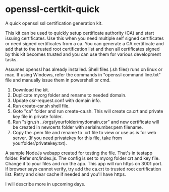 # openssl-certkit-quick
A quick openssl ssl certification generation kit.

This kit can be used to quickly setup certificate authority (CA) and start issuing certificates. Use this when you need multiple self signed certificates or need signed certificates from a ca. You can generate a CA certificate and add that to the trusted root certification list and then all certificates signed by this kit becomes trusted and you can use them for various development tasks.

Assumes openssl has already installed. Shell files (.sh files) runs on linux or mac. If using Windows, refer the commands in "openssl command line.txt" file and manually issue them in powershell or cmd.

1. Download the kit.
2. Duplicate myorg folder and rename to needed domain.
3. Update csr-request.conf with domain info.
4. Run create-csr.sh shell file.
5. Goto "ca" folder and run create-ca.sh. This will create ca.crt and private key file in private folder.
6. Run "sign.sh ../orgs/yourfolder/mydomain.csr" and new certificate will be created in newcerts folder with serialnumber.pem filename.
7. Copy the .pem file and rename to .crt file to view or use as is for web server. (If you need privatekey for this file, take from yourfolder/privatekey.txt).

A sample NodeJs webapp created for testing the file. That's in testapp folder. Refer src/index.js. The config is set to myorg folder crt and key file. Change it to your files and run the app. This app will run https on 3001 port. If browser says cannot verify, try add the ca.crt to trusted root certification list. Retry and clear cache if needed and you'll have https.

I will describe more in upcoming days.
